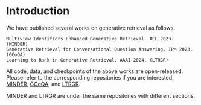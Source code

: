 # Introduction
We have published several works on generative retrieval as follows.
```
Multiview Identifiers Enhanced Generative Retrieval. ACL 2023. (MINDER)
Generative Retrieval for Conversational Question Answering. IPM 2023. (GCoQA)
Learning to Rank in Generative Retrieval. AAAI 2024. (LTRGR)
```
All code, data, and checkpoints of the above works are open-released. Please refer to the corresponding repositories if you are interested: [MINDER](https://github.com/liyongqi67/MINDER), [GCoQA](https://github.com/liyongqi67/GCoQA), and [LTRGR](https://github.com/liyongqi67/MINDER).

MINDER and LTRGR are under the same repositories with different sections.
